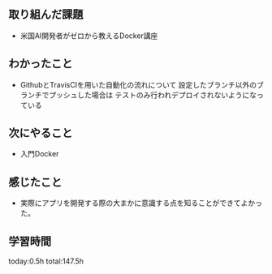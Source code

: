 ## 取り組んだ課題
* 米国AI開発者がゼロから教えるDocker講座
## わかったこと
 * GithubとTravisCIを用いた自動化の流れについて
   設定したブランチ以外のブランチでプッシュした場合は
   テストのみ行われデプロイされないようになっている  
## 次にやること
 * 入門Docker
## 感じたこと
* 実際にアプリを開発する際の大まかに意識する点を知ることができてよかった。
## 学習時間
 today:0.5h
 total:147.5h
